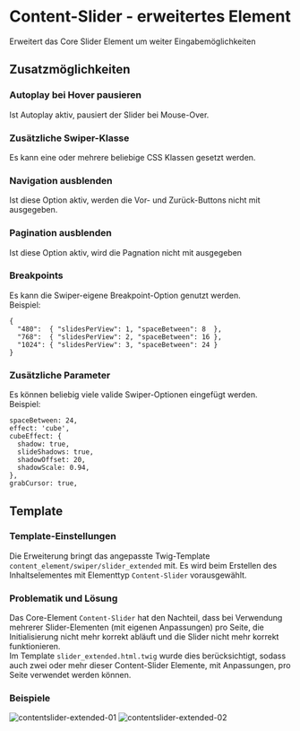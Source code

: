 # Content-Slider - erweitertes Element  
Erweitert das Core Slider Element um weiter Eingabemöglichkeiten  
## Zusatzmöglichkeiten  
### Autoplay bei Hover pausieren  
Ist Autoplay aktiv, pausiert der Slider bei Mouse-Over.
### Zusätzliche Swiper-Klasse  
Es kann eine oder mehrere beliebige CSS Klassen gesetzt werden.  
### Navigation ausblenden  
Ist diese Option aktiv, werden die Vor- und Zurück-Buttons nicht mit ausgegeben.  
### Pagination ausblenden  
Ist diese Option aktiv, wird die Pagnation nicht mit ausgegeben  
### Breakpoints  
Es kann die Swiper-eigene Breakpoint-Option genutzt werden.  
Beispiel:  
```
{
  "480":  { "slidesPerView": 1, "spaceBetween": 8  },
  "768":  { "slidesPerView": 2, "spaceBetween": 16 },
  "1024": { "slidesPerView": 3, "spaceBetween": 24 }
}
```
### Zusätzliche Parameter  
Es können beliebig viele valide Swiper-Optionen eingefügt werden.  
Beispiel:  
```
spaceBetween: 24,
effect: 'cube',
cubeEffect: {
  shadow: true,
  slideShadows: true,
  shadowOffset: 20,
  shadowScale: 0.94,
},
grabCursor: true,
```
## Template  
### Template-Einstellungen
Die Erweiterung bringt das angepasste Twig-Template `content_element/swiper/slider_extended` mit. Es wird beim Erstellen des Inhaltselementes mit Elementtyp `Content-Slider` vorausgewählt.  
### Problematik und Lösung  
Das Core-Element `Content-Slider` hat den Nachteil, dass bei Verwendung mehrerer Slider-Elementen (mit eigenen Anpassungen) pro Seite, die Initialisierung nicht mehr korrekt abläuft und die Slider nicht mehr korrekt funktionieren.  
Im Template `slider_extended.html.twig` wurde dies berücksichtigt, sodass auch zwei oder mehr dieser Content-Slider Elemente, mit Anpassungen, pro Seite verwendet werden können.  
### Beispiele  
![contentslider-extended-01](https://github.com/user-attachments/assets/e4859ee3-321d-45a2-b352-42b97cd9dae0)
![contentslider-extended-02](https://github.com/user-attachments/assets/d937b556-bb4c-4d4b-b716-de5b8c29fe84)
